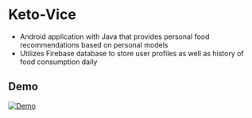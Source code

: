 # Keto-Vice
* Android application with Java that provides personal food recommendations based on personal models
* Utilizes Firebase database to store user profiles as well as history of food consumption daily

## Demo

[![Demo](https://res.cloudinary.com/marcomontalbano/image/upload/v1585895503/video_to_markdown/images/youtube--Ec1DXxMRzx0-c05b58ac6eb4c4700831b2b3070cd403.jpg)](https://youtu.be/Ec1DXxMRzx0 "Demo")
